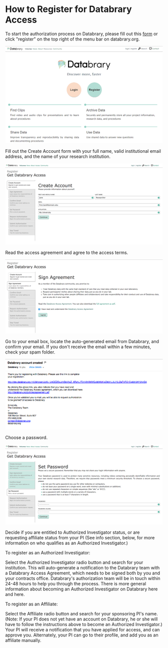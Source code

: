 # How to Register for Databrary Access  

To start the authorization process on Databrary, please fill out this [form](https://nyu.databrary.org/user/register?page=create) or click "register" on the top right of the menu bar on databrary.org.  

  ![Databrary Home](imgs/db-main-page.PNG)
  
Fill out the Create Account form with your full name, valid institutional email address, and the name of your research institution.

  ![Create Account](imgs/db-create-account.png) 
  
Read the access agreement and agree to the access terms.  

  ![Sign Agreement](imgs/db-sign-agreement.png)
  
Go to your email box, locate the auto-generated email from Databrary, and confirm your email. If you don't receive the email within a few minutes, check your spam folder.  

  ![Account Created Email](imgs/db-registration-email.png) 
  
Choose a password.  

  ![Set Password](imgs/db-set-password.png)   
  
Decide if you are entitled to Authorized Investigator status, or are requesting affiliate status from your PI (See info section, below, for more information on who qualifies as an Authorized Investigator.)



To register as an Authorized Investigator:

Select the Authorized Investigator radio button and search for your institution.
This will auto-generate a notification to the Databrary team with a Databrary Access Agreement, which needs to be signed both by you and your contracts office.
Databrary's authorization team will be in touch within 24-48 hours to help you through the process.
There is more general information about becoming an Authorized Investigator on Databrary here and here.

To register as an Affiliate:

Select the Affiliate radio button and search for your sponsoring PI's name. (Note: If your PI does not yet have an account on Databrary, he or she will have to follow the instructions above to become an Authorized Investigator.)
Your PI will receive a notification that you have applied for access, and can approve you. Alternately, your PI can go to their profile, and add you as an affiliate manually.

  